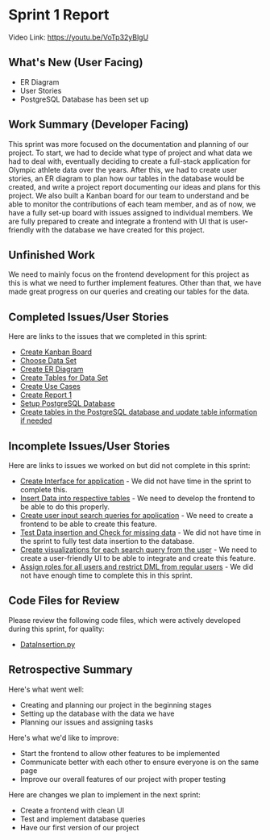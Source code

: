 # Sprint 1 Report 
Video Link: https://youtu.be/VoTp32yBlgU
## What's New (User Facing)
 * ER Diagram
 * User Stories
 * PostgreSQL Database has been set up

## Work Summary (Developer Facing)
This sprint was more focused on the documentation and planning of our project. To start, we had to decide what type of project and what data we had to deal with, eventually deciding to create a full-stack application for Olympic athlete data over the years. After this, we had to create user stories, an ER diagram to plan how our tables in the database would be created, and write a project report documenting our ideas and plans for this project. We also built a Kanban board for our team to understand and be able to monitor the contributions of each team member, and as of now, we have a fully set-up board with issues assigned to individual members. We are fully prepared to create and integrate a frontend with UI that is user-friendly with the database we have created for this project.

## Unfinished Work
We need to mainly focus on the frontend development for this project as this is what we need to further implement features. Other than that, we have made great progress on our queries and creating our tables for the data.

## Completed Issues/User Stories
Here are links to the issues that we completed in this sprint:

 * [Create Kanban Board](https://github.com/users/alexlopez7498/projects/4/views/1?pane=issue&itemId=100373217&issue=alexlopez7498%7CCPTS_451-Project%7C1)
 * [Choose Data Set](https://github.com/users/alexlopez7498/projects/4/views/1?pane=issue&itemId=100373281&issue=alexlopez7498%7CCPTS_451-Project%7C2)
 * [Create ER Diagram](https://github.com/users/alexlopez7498/projects/4/views/1?pane=issue&itemId=100373465&issue=alexlopez7498%7CCPTS_451-Project%7C3)
 * [Create Tables for Data Set](https://github.com/users/alexlopez7498/projects/4/views/1?pane=issue&itemId=100373538&issue=alexlopez7498%7CCPTS_451-Project%7C4)
 * [Create Use Cases](https://github.com/users/alexlopez7498/projects/4/views/1?pane=issue&itemId=100373875&issue=alexlopez7498%7CCPTS_451-Project%7C5)
 * [Create Report 1](https://github.com/users/alexlopez7498/projects/4/views/1?pane=issue&itemId=100373919&issue=alexlopez7498%7CCPTS_451-Project%7C6)
 * [Setup PostgreSQL Database](https://github.com/users/alexlopez7498/projects/4/views/1?pane=issue&itemId=102414947&issue=alexlopez7498%7CCPTS_451-Project%7C7)
 * [Create tables in the PostgreSQL database and update table information if needed](https://github.com/users/alexlopez7498/projects/4/views/1?pane=issue&itemId=102415151&issue=alexlopez7498%7CCPTS_451-Project%7C14)
 
 ## Incomplete Issues/User Stories
 Here are links to issues we worked on but did not complete in this sprint:
 
 * [Create Interface for application](https://github.com/users/alexlopez7498/projects/4/views/1?pane=issue&itemId=102414933&issue=alexlopez7498%7CCPTS_451-Project%7C8) - We did not have time in the sprint to complete this.
 * [Insert Data into respective tables](https://github.com/users/alexlopez7498/projects/4/views/1?pane=issue&itemId=102414926&issue=alexlopez7498%7CCPTS_451-Project%7C9) - We need to develop the frontend to be able to do this properly.
 * [Create user input search queries for application](https://github.com/users/alexlopez7498/projects/4/views/1?pane=issue&itemId=102414922&issue=alexlopez7498%7CCPTS_451-Project%7C10) - We need to create a frontend to be able to create this feature.
 * [Test Data insertion and Check for missing data](https://github.com/users/alexlopez7498/projects/4/views/1?pane=issue&itemId=102414894&issue=alexlopez7498%7CCPTS_451-Project%7C11) - We did not have time in the sprint to fully test data insertion to the database.
 * [Create visualizations for each search query from the user](https://github.com/users/alexlopez7498/projects/4/views/1?pane=issue&itemId=102414883&issue=alexlopez7498%7CCPTS_451-Project%7C12) - We need to create a user-friendly UI to be able to integrate and create this feature.
 * [Assign roles for all users and restrict DML from regular users](https://github.com/users/alexlopez7498/projects/4/views/1?pane=issue&itemId=102414853&issue=alexlopez7498%7CCPTS_451-Project%7C13) - We did not have enough time to complete this in this sprint.
 

## Code Files for Review
Please review the following code files, which were actively developed during this sprint, for quality:
 * [DataInsertion.py](https://github.com/alexlopez7498/CPTS_451-Project/blob/main/DataInsertion.py)
 
## Retrospective Summary
Here's what went well:
  * Creating and planning our project in the beginning stages
  * Setting up the database with the data we have
  * Planning our issues and assigning tasks
 
Here's what we'd like to improve:
   * Start the frontend to allow other features to be implemented
   * Communicate better with each other to ensure everyone is on the same page
   * Improve our overall features of our project with proper testing
  
Here are changes we plan to implement in the next sprint:
   * Create a frontend with clean UI
   * Test and implement database queries
   * Have our first version of our project
